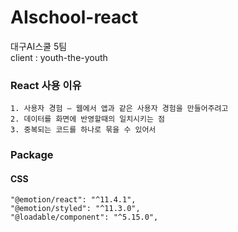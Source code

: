 # AIschool-react
대구AI스쿨 5팀  
client : youth-the-youth  


### React 사용 이유  
    1. 사용자 경험 – 웹에서 앱과 같은 사용자 경험을 만들어주려고  
    2. 데이터를 화면에 반영할때의 일치시키는 점  
    3. 중복되는 코드를 하나로 묶을 수 있어서  


### Package
#### CSS

    "@emotion/react": "^11.4.1",  
    "@emotion/styled": "^11.3.0",  
    "@loadable/component": "^5.15.0",  